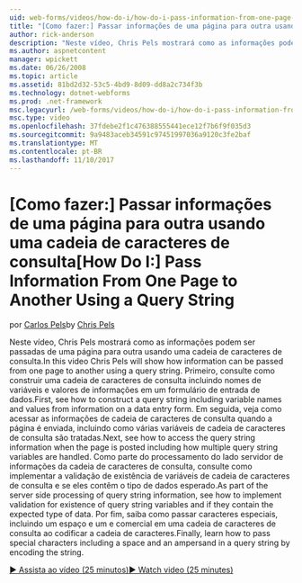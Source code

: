 ```yaml
---
uid: web-forms/videos/how-do-i/how-do-i-pass-information-from-one-page-to-another-using-a-query-string
title: "[Como fazer:] Passar informações de uma página para outra usando uma cadeia de caracteres de consulta | Microsoft Docs"
author: rick-anderson
description: "Neste vídeo, Chris Pels mostrará como as informações podem ser passadas de uma página para outra usando uma cadeia de caracteres de consulta. Primeiro, consulte como construir uma cadeia de caracteres de consulta em..."
ms.author: aspnetcontent
manager: wpickett
ms.date: 06/26/2008
ms.topic: article
ms.assetid: 81bd2d32-53c5-4bd9-8d09-dd8a2c734f3b
ms.technology: dotnet-webforms
ms.prod: .net-framework
msc.legacyurl: /web-forms/videos/how-do-i/how-do-i-pass-information-from-one-page-to-another-using-a-query-string
msc.type: video
ms.openlocfilehash: 37fdebe2f1c476388555441ece12f7b6f9f035d3
ms.sourcegitcommit: 9a9483aceb34591c97451997036a9120c3fe2baf
ms.translationtype: MT
ms.contentlocale: pt-BR
ms.lasthandoff: 11/10/2017
---
```

<a name="how-do-i-pass-information-from-one-page-to-another-using-a-query-string"></a><span data-ttu-id="fba0d-104">[Como fazer:] Passar informações de uma página para outra usando uma cadeia de caracteres de consulta</span><span class="sxs-lookup"><span data-stu-id="fba0d-104">[How Do I:] Pass Information From One Page to Another Using a Query String</span></span>
====================
<span data-ttu-id="fba0d-105">por [Carlos Pels](https://twitter.com/chrispels)</span><span class="sxs-lookup"><span data-stu-id="fba0d-105">by [Chris Pels](https://twitter.com/chrispels)</span></span>

<span data-ttu-id="fba0d-106">Neste vídeo, Chris Pels mostrará como as informações podem ser passadas de uma página para outra usando uma cadeia de caracteres de consulta.</span><span class="sxs-lookup"><span data-stu-id="fba0d-106">In this video Chris Pels will show how information can be passed from one page to another using a query string.</span></span> <span data-ttu-id="fba0d-107">Primeiro, consulte como construir uma cadeia de caracteres de consulta incluindo nomes de variáveis e valores de informações em um formulário de entrada de dados.</span><span class="sxs-lookup"><span data-stu-id="fba0d-107">First, see how to construct a query string including variable names and values from information on a data entry form.</span></span> <span data-ttu-id="fba0d-108">Em seguida, veja como acessar as informações de cadeia de caracteres de consulta quando a página é enviada, incluindo como várias variáveis de cadeia de caracteres de consulta são tratadas.</span><span class="sxs-lookup"><span data-stu-id="fba0d-108">Next, see how to access the query string information when the page is posted including how multiple query string variables are handled.</span></span> <span data-ttu-id="fba0d-109">Como parte do processamento do lado servidor de informações da cadeia de caracteres de consulta, consulte como implementar a validação de existência de variáveis de cadeia de caracteres de consulta e se eles contêm o tipo de dados esperado.</span><span class="sxs-lookup"><span data-stu-id="fba0d-109">As part of the server side processing of query string information, see how to implement validation for existence of query string variables and if they contain the expected type of data.</span></span> <span data-ttu-id="fba0d-110">Por fim, saiba como passar caracteres especiais, incluindo um espaço e um e comercial em uma cadeia de caracteres de consulta ao codificar a cadeia de caracteres.</span><span class="sxs-lookup"><span data-stu-id="fba0d-110">Finally, learn how to pass special characters including a space and an ampersand in a query string by encoding the string.</span></span>

[<span data-ttu-id="fba0d-111">&#9654; Assista ao vídeo (25 minutos)</span><span class="sxs-lookup"><span data-stu-id="fba0d-111">&#9654; Watch video (25 minutes)</span></span>](https://channel9.msdn.com/Blogs/ASP-NET-Site-Videos/how-do-i-pass-information-from-one-page-to-another-using-a-query-string)

